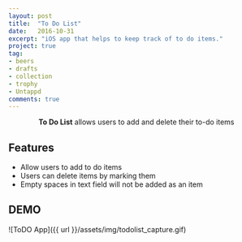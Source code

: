 ```yaml
---
layout: post
title:  "To Do List"
date:   2016-10-31
excerpt: "iOS app that helps to keep track of to do items."
project: true
tag:
- beers
- drafts
- collection
- trophy
- Untappd
comments: true
---
```


<center><b>To Do List</b> allows users to add and delete their to-do items</center>

## Features
- Allow users to add to do items
- Users can delete items by marking them
- Empty spaces in text field will not be added as an item

## DEMO

![ToDO App]({{ url }}/assets/img/todolist_capture.gif)